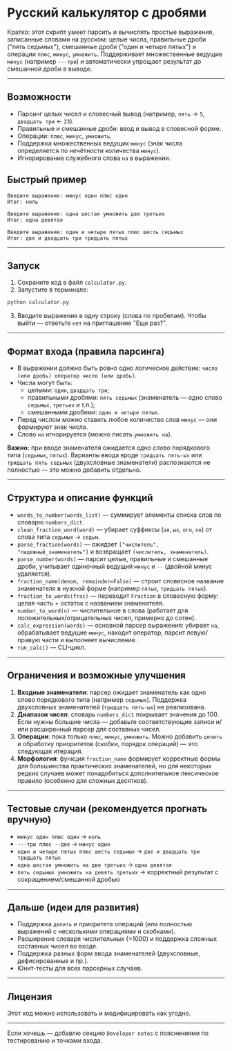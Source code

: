 # Русский калькулятор с дробями

Кратко: этот скрипт умеет парсить и вычислять простые выражения, записанные словами на русском: целые числа, правильные дроби ("пять седьмых"), смешанные дроби ("один и четыре пятых") и операции `плюс`, `минус`, `умножить`. Поддерживает множественные ведущие `минус` (например `---три`) и автоматически упрощает результат до смешанной дроби в выводе.

---

## Возможности

- Парсинг целых чисел и словесный вывод (например, `пять` → `5`, `двадцать три` ← `23`).
- Правильные и смешанные дроби: ввод и вывод в словесной форме.
- Операции: `плюс`, `минус`, `умножить`.
- Поддержка множественных ведущих `минус` (знак числа определяется по нечётности количества `минус`).
- Игнорирование служебного слова `на` в выражении.

## Быстрый пример

```
Введите выражение: минус один плюс один
Итог: ноль

Введите выражение: одна шестая умножить две третьих
Итог: одна девятая

Введите выражение: один и четыре пятых плюс шесть седьмых
Итог: две и двадцать три тридцать пятых
```

---

## Запуск

1. Сохраните код в файл `calculator.py`.
2. Запустите в терминале:

```bash
python calculator.py
```

3. Вводите выражения в одну строку (слова по пробелам). Чтобы выйти — ответьте `нет` на приглашение "Еще раз?".

---

## Формат входа (правила парсинга)

- В выражении должно быть ровно одно логическое действие: `число (или дробь) оператор число (или дробь)`.
- Числа могут быть:
  - целыми: `один`, `двадцать три`;
  - правильными дробями: `пять седьмых` (знаменатель — одно слово `седьмых`, `третьих` и т.п.);
  - смешанными дробями: `один и четыре пятых`.
- Перед числом можно ставить любое количество слов `минус` — они формируют знак числа.
- Слово `на` игнорируется (можно писать `умножить на`).

**Важно:** при вводе знаменателя ожидается *одно слово* порядкового типа (`седьмых`, `пятых`). Варианты ввода вроде `тридцать пять-ых` или `тридцать пять седьмых` (двухсловные знаменатели) распознаются не полностью — это можно добавить отдельно.

---

## Структура и описание функций

- `words_to_number(words_list)` — суммирует элементы списка слов по словарю `numbers_dict`.
- `clean_fraction_word(word)` — убирает суффиксы (`ая`, `ых`, `ого`, `ое`) от слова типа `седьмых` → `седьм`.
- `parse_fraction(words)` — ожидает `["числитель", "падежный_знаменатель"]` и возвращает `(числитель, знаменатель)`.
- `parse_number(words)` — парсит целые, правильные и смешанные дроби, учитывает одиночный ведущий `минус` и `--` (двойной минус удаляется).
- `fraction_name(denom, remainder=False)` — строит словесное название знаменателя в нужной форме (например `пятых`, `тридцать пятых`).
- `fraction_to_words(frac)` — переводит `Fraction` в словесную форму: целая часть + остаток с названием знаменателя.
- `number_to_word(n)` — числительное в слова (работает для положительных/отрицательных чисел, примерно до сотен).
- `calc_expression(words)` — основной парсер выражения: убирает `на`, обрабатывает ведущие `минус`, находит оператор, парсит левую/правую части и выполняет вычисление.
- `run_calc()` — CLI-цикл.

---

## Ограничения и возможные улучшения

1. **Входные знаменатели**: парсер ожидает знаменатель как одно слово порядкового типа (например `седьмых`). Поддержка двухсловных знаменателей (`тридцать пять-ых`) не реализована.
2. **Диапазон чисел**: словарь `numbers_dict` покрывает значения до 100. Если нужны большие числа — добавьте соответствующие записи и/или расширенный парсер для составных чисел.
3. **Операции**: пока только `плюс`, `минус`, `умножить`. Можно добавить `делить` и обработку приоритетов (скобки, порядок операций) — это следующая итерация.
4. **Морфология**: функция `fraction_name` формирует корректные формы для большинства практических знаменателей, но для некоторых редких случаев может понадобиться дополнительное лексическое правило (особенно для сложных десятков).

---

## Тестовые случаи (рекомендуется прогнать вручную)

- `минус один плюс один` → `ноль`
- `---три плюс --две` → `минус один`
- `один и четыре пятых плюс шесть седьмых` → `две и двадцать три тридцать пятых`
- `одна шестая умножить на две третьих` → `одна девятая`
- `пять седьмых умножить на девять третьих` → корректный результат с сокращением/смешанной дробью

---

## Дальше (идеи для развития)

- Поддержка `делить` и приоритета операций (или полностью выражений с несколькими операциями и скобками).
- Расширение словаря числительных (>1000) и поддержка сложных составных чисел во входе.
- Поддержка разных форм ввода знаменателей (двухсловные, дефисированные и пр.).
- Юнит-тесты для всех парсерных случаев.

---

## Лицензия

Этот код можно использовать и модифицировать как угодно.

---

Если хочешь — добавлю секцию `Developer notes` с пояснениями по тестированию и точками входа. 
